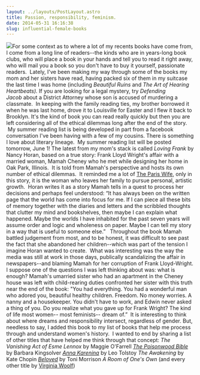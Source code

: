 ```yaml
---
layout: ../layouts/PostLayout.astro
title: Passion, responsibility, feminism.  
date: 2014-05-31 16:16:38
slug: influential-female-books
---
```


![](http://booksnooks.files.wordpress.com/2014/02/lovingfrank.gif)For some context as to where a lot of my recents books have come from, I come from a long line of readers--the kinds who are in years-long book clubs, who will place a book in your hands and tell you to read it right away, who will mail you a book so you don't have to buy it yourself, passionate readers.  Lately, I've been making my way through some of the books my mom and her sisters have read, having packed six of them in my suitcase the last time I was home (including _Beautiful Ruins_ and _The Art of Hearing Heartbeats)._ If you are looking for a legal mystery, try _Defending Jacob_ about a District Attorney whose son is accused of murdering a classmate.  In keeping with the family reading ties, my brother borrowed it when he was last home, drove it to Louisville for Easter and I flew it back to Brooklyn. It's the kind of book you can read really quickly but then you are left considering all of the ethical dilemmas long after the end of the story.  My summer reading list is being developed in part from a facebook conversation I've been having with a few of my cousins. There is something I love about literary lineage.  My summer reading list will be posted tomorrow, June 1! The latest from my mom's stack is called _Loving Frank_ by Nancy Horan, based on a true story: Frank Lloyd Wright's affair with a married woman, Mamah Cheney who he met while designing her home in Oak Park, Illinois.  It is told from Mamah's perspective and hosts its own number of ethical dilemmas.  It reminded me a lot of [The Paris Wife](http://akindoflibrary.com/an-unlikely-pairing-the-lost-generation-the-4th-of-july/), only in this story, it is the woman who leaves her family to pursue personal, artistic growth.  Horan writes it as a story Mamah tells in a quest to process her decisions and perhaps feel understood: “It has always been on the written page that the world has come into focus for me. If I can piece all these bits of memory together with the diaries and letters and the scribbled thoughts that clutter my mind and bookshelves, then maybe I can explain what happened. Maybe the worlds I have inhabited for the past seven years will assume order and logic and wholeness on paper. Maybe I can tell my story in a way that is useful to someone else.”   Throughout the book Mamah battled judgement from most, and to be honest, it was difficult to see past the fact that she abandoned her children--which was part of the tension I imagine Horan wanted to create.  What was interesting was the way the media was still at work in those days, publically scandalizing the affair in newspapers--and blaming Mamah for her corruption of Frank Lloyd-Wright. I suppose one of the questions I was left thinking about was: what is enough? Mamah's umarried sister who had an apartment in the Cheney house was left with child-rearing duties confronted her sister with this truth near the end of the book: "You had everything. You had a wonderful man who adored you, beautiful healthy children. Freedom. No money worries. A nanny and a housekeeper. You didn't have to work, and Edwin never asked a thing of you. Do you realize what you gave up for Frank Wright? The kind of life most women-- most feminists-- dream of.”  It is interesting to think about where dreams and responsibility intersect, regardless of gender. But, needless to say, I added this book to my list of books that help me process through and understand women's history.  I wanted to end by sharing a list of other titles that have helped me think through that concept: _The Vanishing Act of Esme Lennox_ by Maggie O'Farrell _[The Poisonwood Bible](http://akindoflibrary.com/micah-68/)_ by Barbara Kingsolver _[Anna Karenina](http://akindoflibrary.com/love-and-duty-passion-and-indifference-mutually-exclusive/)_ by Leo Tolstoy _The Awakening_ by Kate Chopin _[Beloved](http://akindoflibrary.com/the-pain-of-beloved/)_ by Toni Morrison _A Room of One's Own_ (and every other title by [Virginia Woolf](http://akindoflibrary.com/there-is-a-gulf-between-people-that-one-must-respect/))